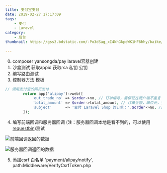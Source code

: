 ```yaml
---
title: 支付宝支付
date: 2019-02-27 17:17:09
tags: 
    - 支付   
    - Laravel
category:
    - 后台
thumbnail: https://gss3.bdstatic.com/-Po3dSag_xI4khGkpoWK1HF6hhy/baike/crop%3D80%2C0%2C519%2C343%3Bc0%3Dbaike80%2C5%2C5%2C80%2C26/sign=aea19f4ed839b600598155f7d4680506/5882b2b7d0a20cf48ac262727b094b36adaf99c9.jpg
    
---
```

0. composer yansongda/pay  laravel容器创建
1. 沙盒测试 获取appid 获取rsa 私钥 公钥
2. 编写路由测试
3. 控制器方法 模板
``` php
// 调用支付宝的网页支付
        return app('alipay')->web([
            'out_trade_no' => $order->no, // 订单编号，需保证在商户端不重复
            'total_amount' => $order->total_amount, // 订单金额，单位元，支持小数点后两位
            'subject'      => '支付 Laravel Shop 的订单：'.$order->no, // 订单标题
        ]);
```
4. 编写前端回调和服务器回调 (注：服务器回调本地是看不到的，可以使用[requestbin]( http://requestbin.leo108.com/))测试
<!-- more -->

![前端回调返回的数据](https://iocaffcdn.phphub.org/uploads/images/201806/04/5320/LxgvOOptUG.png?imageView2/2/w/1240/h/0)

![服务器回调返回的数据](https://iocaffcdn.phphub.org/uploads/images/201806/04/5320/zWrduTvrNx.png?imageView2/2/w/1240/h/0)

5. 添加csrf 白名单 'payment/alipay/notify',  path:Middleware/VerifyCsrfToken.php
